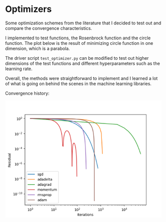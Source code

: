 # Optimizers

Some optimization schemes from the literature that I decided to 
test out and compare the convergence characteristics.

I implemented to test functions, the Rosenbrock function and
the circle function. The plot below is the result of minimizing circle function in 
one dimension, which is a parabola. 

The driver script `test_optimizer.py` can be modified to test out
higher dimensions of the test functions and different hyperparameters
such as the learning rate.

Overall, the methods were straightforward to implement and I learned a lot
of what is going on behind the scenes in the machine learning libraries.

Convergence history:

![convergence history](./convergence_history.png)
